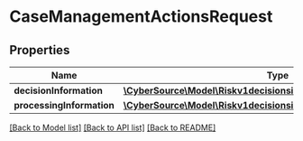 # CaseManagementActionsRequest

## Properties
Name | Type | Description | Notes
------------ | ------------- | ------------- | -------------
**decisionInformation** | [**\CyberSource\Model\Riskv1decisionsidactionsDecisionInformation**](Riskv1decisionsidactionsDecisionInformation.md) |  | 
**processingInformation** | [**\CyberSource\Model\Riskv1decisionsidactionsProcessingInformation**](Riskv1decisionsidactionsProcessingInformation.md) |  | [optional] 

[[Back to Model list]](../README.md#documentation-for-models) [[Back to API list]](../README.md#documentation-for-api-endpoints) [[Back to README]](../README.md)


